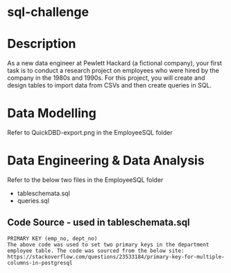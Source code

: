 # sql-challenge

# Description
As a new data engineer at Pewlett Hackard (a fictional company), your first task is to conduct a research project on employees who were hired by the company in the 1980s and 1990s. For this project, you will create and design tables to import data from CSVs and then create queries in SQL.

# Data Modelling
Refer to QuickDBD-export.png in the EmployeeSQL folder

# Data Engineering & Data Analysis
Refer to the below two files in the EmployeeSQL folder
- tableschemata.sql
- queries.sql

## Code Source - used in tableschemata.sql
    PRIMARY KEY (emp_no, dept_no)
    The above code was used to set two primary keys in the department employee table. The code was sourced from the below site:
    https://stackoverflow.com/questions/23533184/primary-key-for-multiple-columns-in-postgresql
